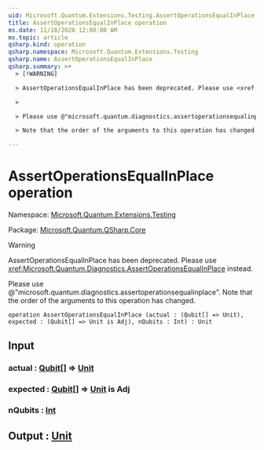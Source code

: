 ```yaml
---
uid: Microsoft.Quantum.Extensions.Testing.AssertOperationsEqualInPlace
title: AssertOperationsEqualInPlace operation
ms.date: 11/18/2020 12:00:00 AM
ms.topic: article
qsharp.kind: operation
qsharp.namespace: Microsoft.Quantum.Extensions.Testing
qsharp.name: AssertOperationsEqualInPlace
qsharp.summary: >+
  > [!WARNING]

  > AssertOperationsEqualInPlace has been deprecated. Please use <xref:Microsoft.Quantum.Diagnostics.AssertOperationsEqualInPlace> instead.

  >

  > Please use @"microsoft.quantum.diagnostics.assertoperationsequalinplace".

  > Note that the order of the arguments to this operation has changed.

---
```


# AssertOperationsEqualInPlace operation

Namespace: [Microsoft.Quantum.Extensions.Testing](xref:Microsoft.Quantum.Extensions.Testing)

Package: [Microsoft.Quantum.QSharp.Core](https://nuget.org/packages/Microsoft.Quantum.QSharp.Core)


> [!WARNING]
> AssertOperationsEqualInPlace has been deprecated. Please use <xref:Microsoft.Quantum.Diagnostics.AssertOperationsEqualInPlace> instead.
>
> Please use @"microsoft.quantum.diagnostics.assertoperationsequalinplace".
> Note that the order of the arguments to this operation has changed.



```qsharp
operation AssertOperationsEqualInPlace (actual : (Qubit[] => Unit), expected : (Qubit[] => Unit is Adj), nQubits : Int) : Unit
```


## Input

### actual : [Qubit](xref:microsoft.quantum.lang-ref.qubit)[] => [Unit](xref:microsoft.quantum.lang-ref.unit) 




### expected : [Qubit](xref:microsoft.quantum.lang-ref.qubit)[] => [Unit](xref:microsoft.quantum.lang-ref.unit)  is Adj




### nQubits : [Int](xref:microsoft.quantum.lang-ref.int)





## Output : [Unit](xref:microsoft.quantum.lang-ref.unit)

